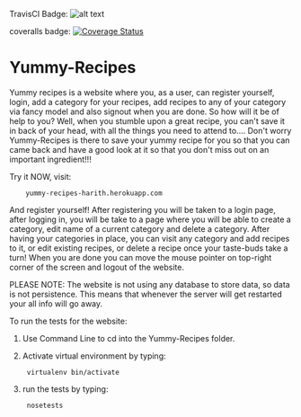 TravisCI Badge: ![alt text](https://travis-ci.org/HarithJ/Yummy-Recipes.svg?branch=development-ch2)

coveralls badge: <a href='https://coveralls.io/github/HarithJ/Yummy-Recipes'><img src='https://coveralls.io/repos/github/HarithJ/Yummy-Recipes/badge.svg' alt='Coverage Status' /></a>


# Yummy-Recipes

Yummy recipes is a website where you, as a user, can register yourself, login, add a category for your recipes, add recipes to any of your category via fancy model and also signout when you are done. So how will it be of help to you? Well, when you stumble upon a great recipe, you can't save it in back of your head, with all the things you need to attend to.... Don't worry Yummy-Recipes is there to save your yummy recipe for you so that you can came back and have a good look at it so that you don't miss out on an important ingredient!!!

Try it NOW, visit:

        yummy-recipes-harith.herokuapp.com
        
And register yourself! After registering you will be taken to a login page, after logging in, you will be take to a page where you will be able to create a category, edit name of a current category and delete a category. After having your categories in place, you can visit any category and add recipes to it, or edit existing recipes, or delete a recipe once your taste-buds take a turn! When you are done you can move the mouse pointer on top-right corner of the screen and logout of the website.

PLEASE NOTE: The website is not using any database to store data, so data is not persistence. This means that whenever the server will get restarted your all info will go away.


To run the tests for the website:

1. Use Command Line to cd into the Yummy-Recipes folder.

2. Activate virtual environment by typing:

        virtualenv bin/activate
        
3. run the tests by typing:

        nosetests
        
